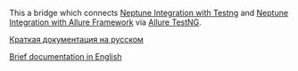 This a bridge which connects [Neptune Integration with Testng](./../testng.integration/doc) and [Neptune Integration with Allure Framework](./../allure.integration/doc) via [Allure TestNG](https://docs.qameta.io/allure/#_testng).

[Краткая документация на русском](./doc/rus/README.MD)

[Brief documentation in English](./doc/eng/README.MD)
